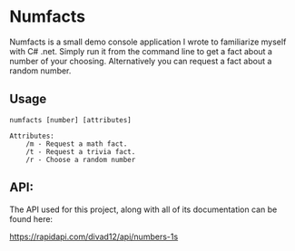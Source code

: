 # Numfacts

Numfacts is a small demo console application I wrote to familiarize myself with C# .net. Simply run it from the command line to get a fact about a number of your choosing. Alternatively you can request a fact about a random number. 

## Usage
    numfacts [number] [attributes]

    Attributes:
        /m - Request a math fact.
        /t - Request a trivia fact.
        /r - Choose a random number

## API:

The API used for this project, along with all of its documentation can be found here:

https://rapidapi.com/divad12/api/numbers-1s